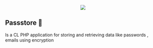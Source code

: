 <p align="center">
  <img src="https://user-images.githubusercontent.com/54498156/129622881-7f4ad880-1cb1-4811-95be-a35b4dbdc836.png">
</p>

## Passstore :key:
Is a CL PHP application for storing and retrieving data like passwords , emails using encryption 
